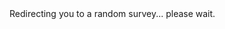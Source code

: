 <!DOCTYPE html>
<html lang="en">
<head>
  <meta charset="UTF-8">
  <title>Redirecting to survey...</title>
  <script>
    const surveys = [
      "https://forms.gle/pindhNophfhWmcPh9",
      "https://forms.gle/DVHFMUiVXGuUG1Cx7",
      "https://forms.gle/ChxZxKpaNvgGtZgi9",
      "https://forms.gle/4x8o9NUQwMLbvXSWA"
    ];

    const randomIndex = Math.floor(Math.random() * surveys.length);
    window.location.href = surveys[randomIndex];
  </script>
</head>
<body>
  Redirecting you to a random survey... please wait.
</body>
</html>
